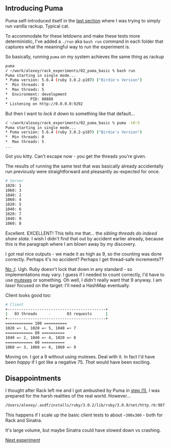 ## Introducing Puma
Puma self-introduced itself in the [last section](../01_rack_threaded_requests/README.md) where I was trying to simply run vanilla rackup. Typical cat.

To accommodate for these letdowns and make these tests more deterministic, I've added a `./run` aka `bash run` command in each folder that captures what the meaningful way to run the experiment is.

So basically, running `puma` on my system achieves the same thing as rackup
```bash
puma
√ ~/work/alexey/rack_experiments/02_puma_basic % bash run
Puma starting in single mode...
* Puma version: 5.6.4 (ruby 3.0.2-p107) ("Birdie's Version")
*  Min threads: 0
*  Max threads: 5
*  Environment: development
*          PID: 88888
* Listening on http://0.0.0.0:9292
````

But then I want to _lock it down_ to something like that default...
```bash
√ ~/work/alexey/rack_experiments/02_puma_basic % puma -t0:5
Puma starting in single mode...
* Puma version: 5.6.4 (ruby 3.0.2-p107) ("Birdie's Version")
*  Min threads: 0
*  Max threads: 5
...
````

Got you kitty. Can't escape now - you get the threads you're given.

The results of running the same test that was basically already accidentally run previously were straightforward and pleasantly as-expected for once.

```bash
# Server
1020: 1
1060: 3
1040: 2
1060: 4
1020: 5
1040: 6
1020: 7
1040: 9
1060: 8
```

Excellent. EXCELLENT! This tells me that... the *sibling threads do indeed share state*. I wish I didn't find that out by accident earlier already, because this is the paragraph where I am blown away by my discovery.

I got real nice outputs - we made it as high as 9, so the counting was done correctly. Perhaps it's no accident? Perhaps I get thread-safe increments??

[No :(](https://stackoverflow.com/a/44521011). Ugh. Ruby doesn't lock that down in any standard - so implementations may vary. I guess if I needed to count correctly, I'd have to use [mutexes](https://lucaguidi.com/2014/03/27/thread-safety-with-ruby/) or something. Oh well, I didn't really want that 9 anyway. I am *laser* focused on the target: I'll need a HashMap eventually.

Client looks good too:

```bash
# Client
+-------------------------------------------+
|   03 threads     -       03 requests      |
+-------------------------------------------+
============ 100 ==========
1020 => 1, 1020 => 5, 1040 => 7
============ 80 ==========
1040 => 2, 1040 => 4, 1020 => 8
============ 60 ==========
1060 => 3, 1060 => 6, 1060 => 9
````

Moving on. I got a 9 without using mutexes. Deal with it. In fact I'd have been _happy_ if I got like a negative 75. _That_ would have been exciting.


## Disappointments
I thought after Rack left me and I got ambushed by Puma in [step (1)](../01_rack_threaded_requests/README.md), I was prepared for the harsh realities of the real world. However...

```bash
/Users/alexey/.asdf/installs/ruby/3.0.2/lib/ruby/3.0.0/net/http.rb:987:in `initialize': Can't assign requested address - connect(2) for "localhost" port 9292 (Errno::EADDRNOTAVAIL)
````

This happens if I scale up the basic client tests to about `~300x300` - both for Rack and Sinatra.

It's large volume, but maybe Sinatra could have slowed down vs crashing.

[Next experiment](../02_puma_basic/README.md)
